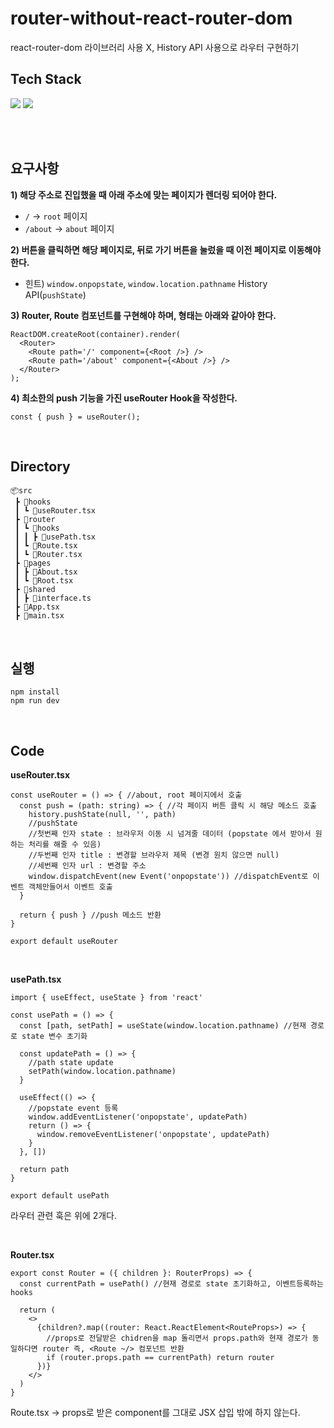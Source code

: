 # router-without-react-router-dom
react-router-dom 라이브러리 사용 X, History API 사용으로 라우터 구현하기

## Tech Stack
<p>
  <img src="https://img.shields.io/badge/TypeScript-5587ED?style=flat-square&logo=TypeScript&logoColor=white"/> 
  <img src="https://img.shields.io/badge/React-61DAFB?style=flat-squar&logo=react&logoColor=black"> 
</p>

<br /><br />
## 요구사항

**1) 해당 주소로 진입했을 때 아래 주소에 맞는 페이지가 렌더링 되어야 한다.**

- `/` → `root` 페이지
- `/about` → `about` 페이지

**2) 버튼을 클릭하면 해당 페이지로, 뒤로 가기 버튼을 눌렀을 때 이전 페이지로 이동해야 한다.**

- 힌트) `window.onpopstate`, `window.location.pathname` History API(`pushState`)

**3) Router, Route 컴포넌트를 구현해야 하며, 형태는 아래와 같아야 한다.**

```tsx
ReactDOM.createRoot(container).render(
  <Router>
    <Route path='/' component={<Root />} />
    <Route path='/about' component={<About />} />
  </Router>
);
```

**4) 최소한의 push 기능을 가진 useRouter Hook을 작성한다.**

```tsx
const { push } = useRouter();
```

<br />

## Directory

```
📦src
 ┣ 📂hooks
 ┃ ┗ 📜useRouter.tsx
 ┣ 📂router
 ┃ ┗ 📂hooks
 ┃ ┃ ┣ 📜usePath.tsx
 ┃ ┗ 📜Route.tsx
 ┃ ┗ 📜Router.tsx
 ┣ 📂pages
 ┃ ┣ 📜About.tsx
 ┃ ┗ 📜Root.tsx
 ┣ 📂shared
 ┃ ┣ 📜interface.ts
 ┣ 📜App.tsx
 ┣ 📜main.tsx

```
<br />

## 실행

```
npm install
npm run dev
```
<br />

## Code

**useRouter.tsx**
```
const useRouter = () => { //about, root 페이지에서 호출
  const push = (path: string) => { //각 페이지 버튼 클릭 시 해당 메소드 호출
    history.pushState(null, '', path)
    //pushState
    //첫번째 인자 state : 브라우저 이동 시 넘겨줄 데이터 (popstate 에서 받아서 원하는 처리를 해줄 수 있음)
    //두번째 인자 title : 변경할 브라우저 제목 (변경 원치 않으면 null)
    //세번째 인자 url : 변경할 주소
    window.dispatchEvent(new Event('onpopstate')) //dispatchEvent로 이벤트 객체만들어서 이벤트 호출
  }

  return { push } //push 메소드 반환
}

export default useRouter
```
<br />

**usePath.tsx**
```
import { useEffect, useState } from 'react'

const usePath = () => {
  const [path, setPath] = useState(window.location.pathname) //현재 경로로 state 변수 초기화

  const updatePath = () => {
    //path state update
    setPath(window.location.pathname)
  }

  useEffect(() => {
    //popstate event 등록
    window.addEventListener('onpopstate', updatePath)
    return () => {
      window.removeEventListener('onpopstate', updatePath)
    }
  }, [])

  return path
}

export default usePath
```

라우터 관련 훅은 위에 2개다.


<br />

**Router.tsx**

```
export const Router = ({ children }: RouterProps) => {
  const currentPath = usePath() //현재 경로로 state 초기화하고, 이벤트등록하는 hooks

  return (
    <>
      {children?.map((router: React.ReactElement<RouteProps>) => {
        //props로 전달받은 chidren을 map 돌리면서 props.path와 현재 경로가 동일하다면 router 즉, <Route ~/> 컴포넌트 반환
        if (router.props.path == currentPath) return router
      })}
    </>
  )
}
```


Route.tsx
-> props로 받은 component를 그대로 JSX 삽입 밖에 하지 않는다.
